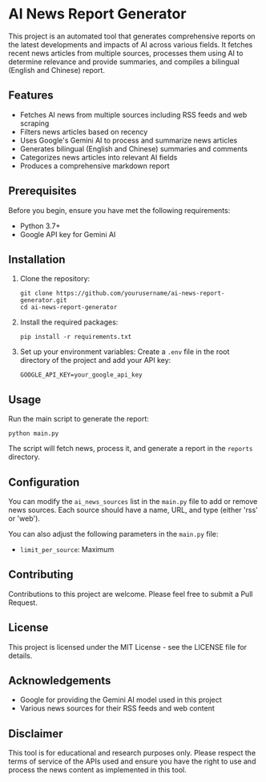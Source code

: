 # AI News Report Generator

This project is an automated tool that generates comprehensive reports on the latest developments and impacts of AI across various fields. It fetches recent news articles from multiple sources, processes them using AI to determine relevance and provide summaries, and compiles a bilingual (English and Chinese) report.

## Features

- Fetches AI news from multiple sources including RSS feeds and web scraping
- Filters news articles based on recency
- Uses Google's Gemini AI to process and summarize news articles
- Generates bilingual (English and Chinese) summaries and comments
- Categorizes news articles into relevant AI fields
- Produces a comprehensive markdown report

## Prerequisites

Before you begin, ensure you have met the following requirements:

- Python 3.7+
- Google API key for Gemini AI

## Installation

1. Clone the repository:
   ```
   git clone https://github.com/yourusername/ai-news-report-generator.git
   cd ai-news-report-generator
   ```

2. Install the required packages:
   ```
   pip install -r requirements.txt
   ```

3. Set up your environment variables:
   Create a `.env` file in the root directory of the project and add your API key:
   ```
   GOOGLE_API_KEY=your_google_api_key
   ```

## Usage

Run the main script to generate the report:

```
python main.py
```

The script will fetch news, process it, and generate a report in the `reports` directory.

## Configuration

You can modify the `ai_news_sources` list in the `main.py` file to add or remove news sources. Each source should have a name, URL, and type (either 'rss' or 'web').

You can also adjust the following parameters in the `main.py` file:

- `limit_per_source`: Maximum

## Contributing

Contributions to this project are welcome. Please feel free to submit a Pull Request.

## License

This project is licensed under the MIT License - see the LICENSE file for details.

## Acknowledgements

- Google for providing the Gemini AI model used in this project
- Various news sources for their RSS feeds and web content

## Disclaimer

This tool is for educational and research purposes only. Please respect the terms of service of the APIs used and ensure you have the right to use and process the news content as implemented in this tool.